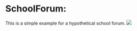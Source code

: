 # SchoolForum:

This is a simple example for a hypothetical school forum.
<img src="https://raw.githubusercontent.com/Taleb01/GymClass-V0.2/Taleb01/SchoolForum/SchoolForum/SchoolForum/Img/HomePage.png"/>
